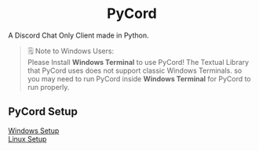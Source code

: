 # <h1 align="center">PyCord</h1>
A Discord Chat Only Client made in Python.

> 🗒️ Note to Windows Users:\
> Please Install **Windows Terminal** to use PyCord! The Textual Library that PyCord uses does not support classic Windows Terminals. so you may need to run PyCord inside **Windows Terminal** for PyCord to run properly.

## PyCord Setup
[Windows Setup](https://github.com/PyTsun/PyCord/blob/main/windows-setup.md)\
[Linux Setup](https://github.com/PyTsun/PyCord/blob/main/linux-setup.md)
